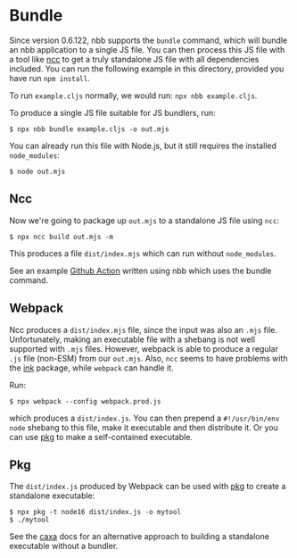 # Bundle

Since version 0.6.122, nbb supports the `bundle` command, which will bundle an
nbb application to a single JS file. You can then process this JS file with a
tool like [ncc](https://github.com/vercel/ncc) to get a truly standalone JS file
with all dependencies included. You can run the following example in this
directory, provided you have run `npm install`.

To run `example.cljs` normally, we would run: `npx nbb example.cljs`.

To produce a single JS file suitable for JS bundlers, run:

```
$ npx nbb bundle example.cljs -o out.mjs
```

You can already run this file with Node.js, but it still requires the installed
`node_modules`:

```
$ node out.mjs
```

## Ncc

Now we're going to package up `out.mjs` to a standalone JS file using `ncc`:

```
$ npx ncc build out.mjs -m
```

This produces a file `dist/index.mjs` which can run without `node_modules`.

See an example [Github Action](https://github.com/borkdude/nbb-action-example) written using nbb which uses the bundle command.

## Webpack

Ncc produces a `dist/index.mjs` file, since the input was also an `.mjs`
file. Unfortunately, making an executable file with a shebang is not well
supported with `.mjs` files. However, webpack is able to produce a regular `.js`
file (non-ESM) from our `out.mjs`. Also, `ncc` seems to have problems with the [ink](https://github.com/vadimdemedes/ink) package, while `webpack` can handle it.

Run:

```
$ npx webpack --config webpack.prod.js
```

which produces a `dist/index.js`. You can then prepend a `#!/usr/bin/env node`
shebang to this file, make it executable and then distribute it. Or you can use
[pkg](https://github.com/vercel/pkg) to make a self-contained executable.


## Pkg

The `dist/index.js` produced by Webpack can be used with [pkg](https://github.com/vercel/pkg) to create a standalone executable:

```
$ npx pkg -t node16 dist/index.js -o mytool
$ ./mytool
```

See the [caxa](https://github.com/babashka/nbb/tree/main/doc/caxa) docs for an
alternative approach to building a standalone executable without a bundler.
